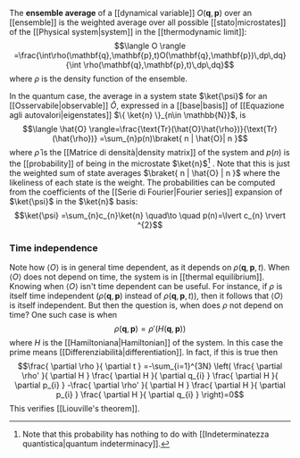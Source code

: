 The **ensemble average** of a [[dynamical variable]] $O(\mathbf{q},\mathbf{p})$ over an [[ensemble]] is the weighted average over all possible [[stato|microstates]] of the [[Physical system|system]] in the [[thermodynamic limit]]:
$$\langle O \rangle =\frac{\int\rho(\mathbf{q},\mathbf{p},t)O(\mathbf{q},\mathbf{p})\,dp\,dq}{\int \rho(\mathbf{q},\mathbf{p},t)\,dp\,dq}$$
where $\rho$ is the density function of the ensemble.

In the quantum case, the average in a system state $\ket{\psi}$ for an [[Osservabile|observable]] $\hat{O}$, expressed in a [[base|basis]] of [[Equazione agli autovalori|eigenstates]] $\{ \ket{n} \}_{n\in \mathbb{N}}$, is
$$\langle \hat{O} \rangle=\frac{\text{Tr}(\hat{O}\hat{\rho})}{\text{Tr}(\hat{\rho})} =\sum_{n}p(n)\braket{ n | \hat{O}| n }$$
where $\hat{\rho}$ is the [[Matrice di densità|density matrix]] of the system and $p(n)$ is the [[probability]] of being in the microstate $\ket{n}$[^1] . Note that this is just the weighted sum of state averages $\braket{ n | \hat{O} | n }$ where the likeliness of each state is the weight. The probabilities can be computed from the coefficients of the [[Serie di Fourier|Fourier series]] expansion of $\ket{\psi}$ in the $\ket{n}$ basis:
$$\ket{\psi} =\sum_{n}c_{n}\ket{n} \quad\to \quad p(n)=\lvert c_{n} \rvert ^{2}$$
### Time independence
Note how $\langle O \rangle$ is in general time dependent, as it depends on $\rho(\mathbf{q},\mathbf{p},t)$. When $\langle O \rangle$ does not depend on time, the system is in [[thermal equilibrium]]. Knowing when $\langle O \rangle$ isn't time dependent can be useful. For instance, if $\rho$ is itself time independent ($\rho(\mathbf{q},\mathbf{p})$ instead of $\rho(\mathbf{q},\mathbf{p},t)$), then it follows that $\langle O \rangle$ is itself independent. But then the question is, when does $\rho$ not depend on time? One such case is when
$$\rho(\mathbf{q},\mathbf{p})=\rho'(H(\mathbf{q},\mathbf{p}))$$
where $H$ is the [[Hamiltoniana|Hamiltonian]] of the system. In this case the prime means [[Differenziabilità|differentiation]]. In fact, if this is true then
$$\frac{ \partial \rho }{ \partial t } =-\sum_{i=1}^{3N} \left( \frac{ \partial \rho' }{ \partial H } \frac{ \partial H }{ \partial q_{i} } \frac{ \partial H }{ \partial p_{i} } -\frac{ \partial \rho' }{ \partial H } \frac{ \partial H }{ \partial p_{i} } \frac{ \partial H }{ \partial q_{i} }  \right)=0$$
This verifies [[Liouville's theorem]].

[^1]: Note that this probability has nothing to do with [[Indeterminatezza quantistica|quantum indeterminacy]].
